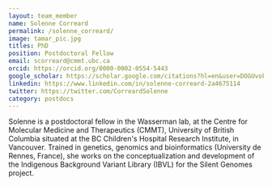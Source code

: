 ```yaml
---
layout: team_member
name: Solenne Correard
permalink: /solenne_correard/
image: tamar_pic.jpg
titles: PhD
position: Postdoctoral Fellow
email: scorreard@cmmt.ubc.ca
orcid: https://orcid.org/0000-0002-0554-5443
google_scholar: https://scholar.google.com/citations?hl=en&user=DOGUvokAAAAJ
linkedin: https://www.linkedin.com/in/solenne-correard-2a4675114
twitter: https://twitter.com/CorreardSolenne
category: postdocs
---
```

Solenne is a postdoctoral fellow in the Wasserman lab, at the Centre for Molecular Medicine and Therapeutics (CMMT), University of British Columbia situated at the BC Children's Hospital Research Institute, in Vancouver. Trained in genetics, genomics and bioinformatics (University de Rennes, France), she works on the conceptualization and development of the Indigenous Background Variant Library (IBVL) for the Silent Genomes project.